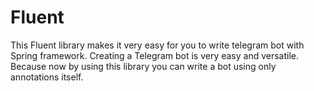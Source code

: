 # Fluent

This Fluent library makes it very easy for you to write telegram bot with Spring framework.
Creating a Telegram bot is very easy and versatile.
Because now by using this library you can write a bot using only annotations itself.
